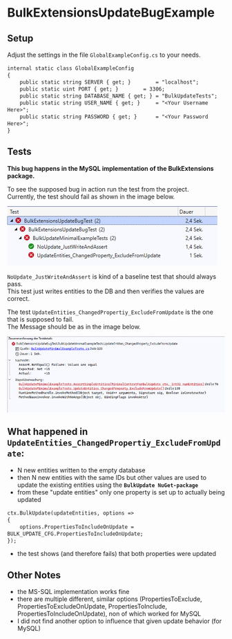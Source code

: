 # BulkExtensionsUpdateBugExample

## Setup



Adjust the settings in the file `GlobalExampleConfig.cs` to your needs.
```CSharp
internal static class GlobalExampleConfig
{
	public static string SERVER { get; }		= "localhost";
	public static uint PORT { get; }		= 3306;
	public static string DATABASE_NAME { get; }	= "BulkUpdateTests";
	public static string USER_NAME { get; }		= "<Your Username Here>";
	public static string PASSWORD { get; }		= "<Your Password Here>";
}
```

## Tests

**This bug happens in the MySQL implementation of the BulkExtensions package.**


To see the supposed bug in action run the test from the project.\
Currently, the test should fail as shown in the image below.

![Basic DB test](Readme/devenv_BiTriMp1nQ.png)

`NoUpdate_JustWriteAndAssert` is kind of a baseline test that should always pass.\
This test just writes entities to the DB and then verifies the values are correct.

The test `UpdateEntities_ChangedPropertiy_ExcludeFromUpdate` is the one that is supposed to fail.\
The Message should be as in the image below.

![Expected failed test result](Readme/devenv_LshCCeDLoo.png)

## What happened in `UpdateEntities_ChangedPropertiy_ExcludeFromUpdate`:
* N new entities written to the empty database
* then N new entities with the same IDs but other values are used to update the existing entities using the **`BulkUpdate NuGet-package`**
* from these "update entities" only one property is set up to actually being updated 
```CSharp
ctx.BulkUpdate(updateEntities, options =>
{
	options.PropertiesToIncludeOnUpdate = BULK_UPDATE_CFG.PropertiesToIncludeOnUpdate;
});
```
 
* the test shows (and therefore fails) that both properties were updated

## Other Notes
* the MS-SQL implementation works fine
* there are multiple different, similar options (PropertiesToExclude, PropertiesToExcludeOnUpdate, PropertiesToInclude, PropertiesToIncludeOnUpdate), non of which worked for MySQL
* I did not find another option to influence that given update behavior (for MySQL)
